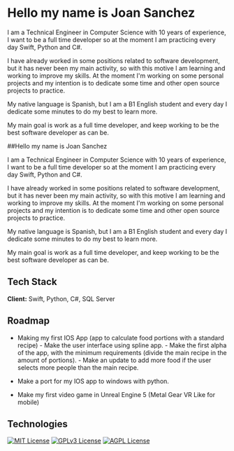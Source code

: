 
# Hello my name is Joan Sanchez

I am a Technical Engineer in Computer Science with 10 years of experience, I want to be a full time developer so at the moment I am practicing every day Swift, Python and C#. 

I have already worked in some positions related to software development, but it has never been my main activity, so with this motive I am learning and working to improve my skills. At the moment I'm working on some personal projects and my intention is to dedicate some time and other open source projects to practice.

My native language is Spanish, but I am a B1 English student and every day I dedicate some minutes to do my best to learn more.

My main goal is work as a full time developer, and keep working to be the best software developer as can be.



##Hello my name is Joan Sanchez

I am a Technical Engineer in Computer Science with 10 years of experience, I want to be a full time developer so at the moment I am practicing every day Swift, Python and C#. 

I have already worked in some positions related to software development, but it has never been my main activity, so with this motive I am learning and working to improve my skills. At the moment I'm working on some personal projects and my intention is to dedicate some time and other open source projects to practice.

My native language is Spanish, but I am a B1 English student and every day I dedicate some minutes to do my best to learn more.

My main goal is work as a full time developer, and keep working to be the best software developer as can be.
## Tech Stack

**Client:** Swift, Python, C#, SQL Server




## Roadmap

- Making my first IOS App (app to calculate food portions with a standard recipe)
        - Make the user interface using spline app.
        - Make the first alpha of the app, with the minimum requirements (divide the main recipe in the amount of portions).
        - Make an update to add more food if the user selects more people than the main recipe.

- Make a port for my IOS app to windows with python.

- Make my first video game in Unreal Engine 5 (Metal Gear VR Like for mobile)


## Technologies

[![MIT License](https://img.shields.io/badge/swift%20-%20black?style=for-the-badge&logo=swift&logoColor=white&labelColor=orange
)](https://choosealicense.com/licenses/mit/)
[![GPLv3 License](https://img.shields.io/badge/python%20-%20black?style=for-the-badge&logo=python&logoColor=white&labelColor=green
)](https://opensource.org/licenses/)
[![AGPL License](https://img.shields.io/badge/unreal%20engine%20-%20black?style=for-the-badge&logo=unreal%20engine&logoColor=white&labelColor=silver
)](http://www.gnu.org/licenses/agpl-3.0)


